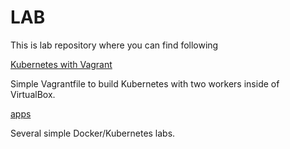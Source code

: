# LAB

This is lab repository where you can find following


[Kubernetes with Vagrant](vagrant-k8s/README.md) 

Simple Vagrantfile to build Kubernetes with two workers inside of VirtualBox.

[apps](apps/README.md) 

Several simple Docker/Kubernetes labs.
